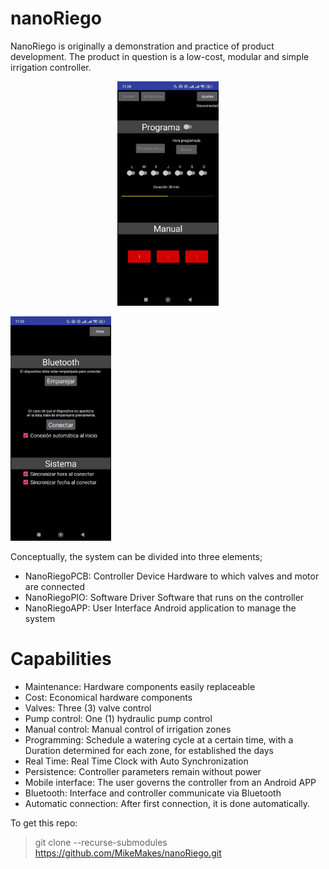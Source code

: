 # nanoRiego
NanoRiego is originally a demonstration and practice of product development. The product in question is a low-cost, modular and simple irrigation controller.

<p align="middle">
  <img src="/nanoRiegoDOC/editables/resources/gui1.jpg" width="32%">
  <p>        </p>
  <img src="/nanoRiegoDOC/editables/resources/gui2.jpg" width="32%">
</p>


Conceptually, the system can be divided into three elements;
* NanoRiegoPCB: Controller Device Hardware to which valves and motor are connected 
* NanoRiegoPIO: Software Driver Software that runs on the controller 
* NanoRiegoAPP: User Interface Android application to manage the system

# Capabilities
* Maintenance: Hardware components easily replaceable
* Cost: Economical hardware components
* Valves: Three (3) valve control
* Pump control: One (1) hydraulic pump control
* Manual control: Manual control of irrigation zones
* Programming: Schedule a watering cycle at a certain time, with a Duration determined for each zone, for established the days
* Real Time: Real Time Clock with Auto Synchronization
* Persistence: Controller parameters remain without power
* Mobile interface: The user governs the controller from an Android APP
* Bluetooth: Interface and controller communicate via Bluetooth
* Automatic connection: After first connection, it is done automatically.

To get this repo:  
> git clone --recurse-submodules https://github.com/MikeMakes/nanoRiego.git

